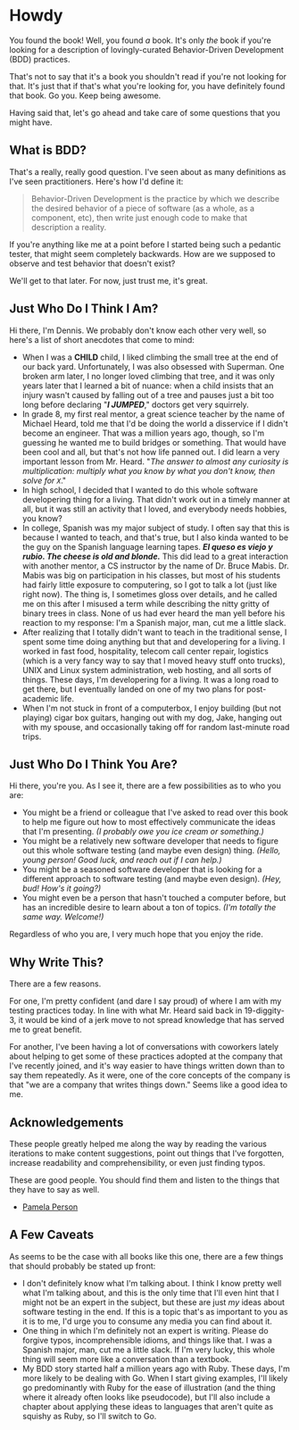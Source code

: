 # Howdy #

You found the book! Well, you found *a* book. It's only *the* book if you're looking for a description of lovingly-curated Behavior-Driven Development (BDD) practices.

That's not to say that it's a book you shouldn't read if you're not looking for that. It's just that if that's what you're looking for, you have definitely found that book. Go you. Keep being awesome.

Having said that, let's go ahead and take care of some questions that you might have.

## What is BDD? ##

That's a really, really good question. I've seen about as many definitions as I've seen practitioners. Here's how I'd define it:

> Behavior-Driven Development is the practice by which we describe the desired behavior of a piece of software (as a whole, as a component, etc), then write just enough code to make that description a reality.

If you're anything like me at a point before I started being such a pedantic tester, that might seem completely backwards. How are we supposed to observe and test behavior that doesn't exist?

We'll get to that later. For now, just trust me, it's great.

## Just Who Do I Think I Am? ##

Hi there, I'm Dennis. We probably don't know each other very well, so here's a list of short anecdotes that come to mind:

* When I was a **CHILD** child, I liked climbing the small tree at the end of our back yard. Unfortunately, I was also obsessed with Superman. One broken arm later, I no longer loved climbing that tree, and it was only years later that I learned a bit of nuance: when a child insists that an injury wasn't caused by falling out of a tree and pauses just a bit too long before declaring "***I JUMPED***," doctors get very squirrely.
* In grade 8, my first real mentor, a great science teacher by the name of Michael Heard, told me that I'd be doing the world a disservice if I didn't become an engineer. That was a million years ago, though, so I'm guessing he wanted me to build bridges or something. That would have been cool and all, but that's not how life panned out. I did learn a very important lesson from Mr. Heard. "*The answer to almost any curiosity is multiplication: multiply what you know by what you don't know, then solve for `X`*."
* In high school, I decided that I wanted to do this whole software developering thing for a living. That didn't work out in a timely manner at all, but it was still an activity that I loved, and everybody needs hobbies, you know?
* In college, Spanish was my major subject of study. I often say that this is because I wanted to teach, and that's true, but I also kinda wanted to be the guy on the Spanish language learning tapes. ***El queso es viejo y rubio. The cheese is old and blonde.*** This did lead to a great interaction with another mentor, a CS instructor by the name of Dr. Bruce Mabis. Dr. Mabis was big on participation in his classes, but most of his students had fairly little exposure to computering, so I got to talk a lot (just like right now). The thing is, I sometimes gloss over details, and he called me on this after I misused a term while describing the nitty gritty of binary trees in class. None of us had ever heard the man yell before his reaction to my response: I'm a Spanish major, man, cut me a little slack.
* After realizing that I totally didn't want to teach in the traditional sense, I spent some time doing anything but that and developering for a living. I worked in fast food, hospitality, telecom call center repair, logistics (which is a very fancy way to say that I moved heavy stuff onto trucks), UNIX and Linux system administration, web hosting, and all sorts of things. These days, I'm developering for a living. It was a long road to get there, but I eventually landed on one of my two plans for post-academic life.
* When I'm not stuck in front of a computerbox, I enjoy building (but not playing) cigar box guitars, hanging out with my dog, Jake, hanging out with my spouse, and occasionally taking off for random last-minute road trips.

## Just Who Do I Think You Are? ##

Hi there, you're you. As I see it, there are a few possibilities as to who you are:

* You might be a friend or colleague that I've asked to read over this book to help me figure out how to most effectively communicate the ideas that I'm presenting. *(I probably owe you ice cream or something.)*
* You might be a relatively new software developer that needs to figure out this whole software testing (and maybe even design) thing. *(Hello, young person! Good luck, and reach out if I can help.)*
* You might be a seasoned software developer that is looking for a different approach to software testing (and maybe even design). *(Hey, bud! How's it going?)*
* You might even be a person that hasn't touched a computer before, but has an incredible desire to learn about a ton of topics. *(I'm totally the same way. Welcome!)*

Regardless of who you are, I very much hope that you enjoy the ride.

## Why Write This? ##

There are a few reasons. 

For one, I'm pretty confident (and dare I say proud) of where I am with my testing practices today. In line with what Mr. Heard said back in 19-diggity-3, it would be kind of a jerk move to not spread knowledge that has served me to great benefit.

For another, I've been having a lot of conversations with coworkers lately about helping to get some of these practices adopted at the company that I've recently joined, and it's way easier to have things written down than to say them repeatedly. As it were, one of the core concepts of the company is that "we are a company that writes things down." Seems like a good idea to me.

## Acknowledgements ##

These people greatly helped me along the way by reading the various iterations to make content suggestions, point out things that I've forgotten, increase readability and comprehensibility, or even just finding typos.

These are good people. You should find them and listen to the things that they have to say as well.

* [Pamela Person](https://github.com/personplace)

## A Few Caveats ##

As seems to be the case with all books like this one, there are a few things that should probably be stated up front:

* I don't definitely know what I'm talking about. I think I know pretty well what I'm talking about, and this is the only time that I'll even hint that I might not be an expert in the subject, but these are just *my* ideas about software testing in the end. If this is a topic that's as important to you as it is to me, I'd urge you to consume any media you can find about it.
* One thing in which I'm definitely not an expert is writing. Please do forgive typos, incomprehensible idioms, and things like that. I was a Spanish major, man, cut me a little slack. If I'm very lucky, this whole thing will seem more like a conversation than a textbook.
* My BDD story started half a million years ago with Ruby. These days, I'm more likely to be dealing with Go. When I start giving examples, I'll likely go predominantly with Ruby for the ease of illustration (and the thing where it already often looks like pseudocode), but I'll also include a chapter about applying these ideas to languages that aren't quite as squishy as Ruby, so I'll switch to Go.
